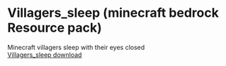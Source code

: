 # Villagers_sleep (minecraft bedrock Resource pack)
Minecraft villagers sleep with their eyes closed
<br>
[Villagers_sleep download](https://cdn.discordapp.com/attachments/811544084539637770/886603139086700614/Villagers_sleep.mcpack)
